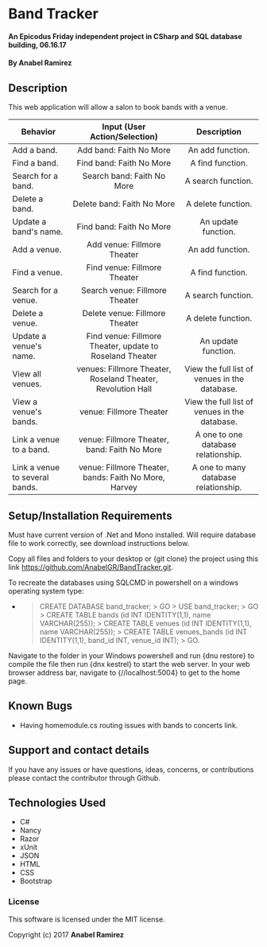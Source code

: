 # Band Tracker

#### An Epicodus Friday independent project in CSharp and SQL database building, 06.16.17

#### **By Anabel Ramirez**

## Description

This web application will allow a salon to book bands with a venue.

|Behavior| Input (User Action/Selection) |Description|
|---|:---:|:---:|
|Add a band. |Add band: Faith No More|An add function. |
|Find a band. |Find band: Faith No More|A find function. |
|Search for a band. |Search band: Faith No More|A search function. |
|Delete a band. |Delete band: Faith No More|A delete function. |
|Update a band's name. |Find band: Faith No More|An update function. |
|Add a venue. |Add venue: Fillmore Theater|An add function. |
|Find a venue. |Find venue: Fillmore Theater|A find function. |
|Search for a venue. |Search venue: Fillmore Theater|A search function. |
|Delete a venue. |Delete venue: Fillmore Theater|A delete function. |
|Update a venue's name. |Find venue: Fillmore Theater, update to Roseland Theater|An update function. |
|View all venues. |venues: Fillmore Theater, Roseland Theater, Revolution Hall|View the full list of venues in the database. |
|View a venue's bands. |venue: Fillmore Theater |View the full list of venues in the database. |
|Link a venue to a band. |venue: Fillmore Theater, band: Faith No More|A one to one database relationship. |
|Link a venue to several bands. |venue: Fillmore Theater, bands: Faith No More, Harvey|A one to many database relationship. |

## Setup/Installation Requirements

Must have current version of .Net and Mono installed. Will require database file to work correctly, see download instructions below.

Copy all files and folders to your desktop or {git clone} the project using this link https://github.com/AnabelGR/BandTracker.git.

To recreate the databases using SQLCMD in powershell on a windows operating system type:
* > CREATE DATABASE band_tracker; > GO > USE band_tracker; > GO > CREATE TABLE bands (id INT IDENTITY(1,1), name VARCHAR(255)); > CREATE TABLE venues (id INT IDENTITY(1,1), name VARCHAR(255)); > CREATE TABLE venues_bands (id INT IDENTITY(1,1), band_id INT, venue_id INT); > GO.

Navigate to the folder in your Windows powershell and run {dnu restore} to compile the file then run {dnx kestrel} to start the web server. In your web browser address bar, navigate to {//localhost:5004} to get to the home page.

## Known Bugs

* Having homemodule.cs routing issues with bands to concerts link.

## Support and contact details

If you have any issues or have questions, ideas, concerns, or contributions please contact the contributor through Github.

## Technologies Used

* C#
* Nancy
* Razor
* xUnit
* JSON
* HTML
* CSS
* Bootstrap

### License
This software is licensed under the MIT license.

Copyright (c) 2017 **Anabel Ramirez**
